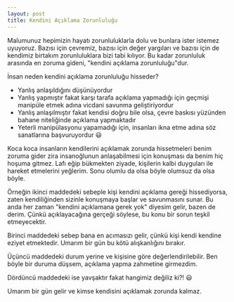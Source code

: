 ```yaml
---
layout: post
title: Kendini Açıklama Zorunluluğu
---
```


Malumunuz hepimizin hayatı zorunluluklarla dolu ve bunlara ister istemez uyuyoruz. Bazısı için çevremiz, bazısı için değer yargıları ve bazısı için de kendimiz birtakım zorunluluklara bizi tabi kılıyor. Bu kadar zorunluluk arasında en zoruma gideni, "kendini açıklama zorunluluğu"dur.

İnsan neden kendini açıklama zorunluluğu hisseder? 

- Yanlış anlaşıldığını düşünüyordur
- Yanlış yapmıştır fakat karşı tarafa açıklama yapmadığı için geçmişi manipüle etmek adına vicdani savunma geliştiriyordur
- Yanlış anlaşılmıştır fakat kendisi doğru bile olsa, çevre baskısı yüzünden bahane niteliğinde açıklama yapmaktadır
- Yeterli manipülasyonu yapamadığı için, insanları ikna etme adına söz sanatlarına başvuruyordur 😃

Koca koca insanların kendilerini açıklamak zorunda hissetmeleri benim zoruma gider zira insanoğlunun anlaşabilmesi için konuşması da benim hiç hoşuma gitmez. Lafı eğip bükmekten ziyade, kişilerin kalbi duyguları ile hareket etmelerini yeğlerim. Sonu olumlu da olsa böyle olumsuz da olsa böyle.

Örneğin ikinci maddedeki sebeple kişi kendini açıklama gereği hissediyorsa, zaten kendiliğinden sizinle konuşmaya başlar ve savunmasını sunar. Bu anda her zaman "kendini açıklamana gerek yok" diyesim gelir, bazen de derim. Çünkü açıklayacağına gerçeği söylese, bu konu bir sorun teşkil etmeyecektir.

Birinci maddedeki sebep bana en acımasızı gelir, çünkü kişi kendi kendine eziyet etmektedir. Umarım bir gün bu kötü alışkanlığını bırakır.

Üçüncü maddedeki durum yerine ve kişisine göre değerlendirilebilir. Ben böyle bir duruma düşsem, açıklama yapma zahmetine girmezdim.

Dördüncü maddedeki ise yavşaktır fakat hangimiz değiliz ki?! 😃

Umarım bir gün gelir ve kimse kendisini açıklamak zorunda kalmaz.